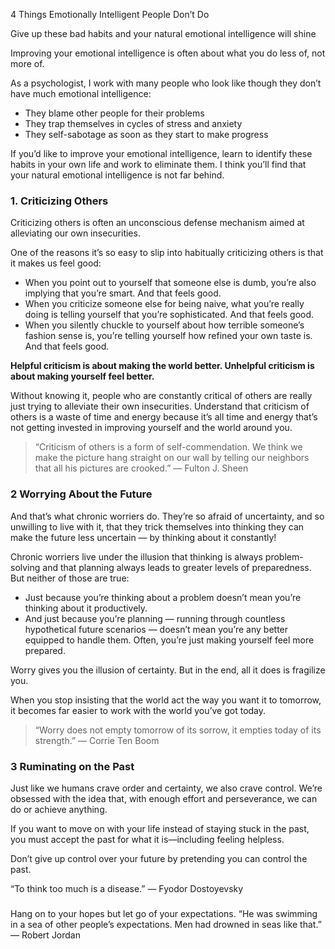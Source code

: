 4 Things Emotionally Intelligent People Don’t Do

Give up these bad habits and your natural emotional intelligence will shine

Improving your emotional intelligence is often about what you do less of, not more of.

As a psychologist, I work with many people who look like though they don’t have much emotional intelligence:
* They blame other people for their problems
* They trap themselves in cycles of stress and anxiety
* They self-sabotage as soon as they start to make progress

If you’d like to improve your emotional intelligence, learn to identify these habits in your own life and work to eliminate them. I think you’ll find that your natural emotional intelligence is not far behind.

### 1. Criticizing Others
Criticizing others is often an unconscious defense mechanism aimed at alleviating our own insecurities.

One of the reasons it’s so easy to slip into habitually criticizing others is that it makes us feel good:
* When you point out to yourself that someone else is dumb, you’re also implying that you’re smart. And that feels good.
* When you criticize someone else for being naive, what you’re really doing is telling yourself that you’re sophisticated. And that feels good.
* When you silently chuckle to yourself about how terrible someone’s fashion sense is, you’re telling yourself how refined your own taste is. And that feels good.

**Helpful criticism is about making the world better. Unhelpful criticism is about making yourself feel better.**

Without knowing it, people who are constantly critical of others are really just trying to alleviate their own insecurities.
Understand that criticism of others is a waste of time and energy because it’s all time and energy that’s not getting invested in improving yourself and the world around you.

>“Criticism of others is a form of self-commendation. We think we make the picture hang straight on our wall by telling our neighbors that all his pictures are crooked.”
― Fulton J. Sheen

### 2 Worrying About the Future
And that’s what chronic worriers do. They’re so afraid of uncertainty, and so unwilling to live with it, that they trick themselves into thinking they can make the future less uncertain — by thinking about it constantly!

Chronic worriers live under the illusion that thinking is always problem-solving and that planning always leads to greater levels of preparedness. But neither of those are true:
* Just because you’re thinking about a problem doesn’t mean you’re thinking about it productively.
* And just because you’re planning — running through countless hypothetical future scenarios — doesn’t mean you’re any better equipped to handle them. Often, you’re just making yourself feel more prepared.

Worry gives you the illusion of certainty. But in the end, all it does is fragilize you.

When you stop insisting that the world act the way you want it to tomorrow, it becomes far easier to work with the world you’ve got today.

>“Worry does not empty tomorrow of its sorrow, it empties today of its strength.”
>― Corrie Ten Boom

### 3  Ruminating on the Past
Just like we humans crave order and certainty, we also crave control. We’re obsessed with the idea that, with enough effort and perseverance, we can do or achieve anything.

If you want to move on with your life instead of staying stuck in the past, you must accept the past for what it is—including feeling helpless.

Don’t give up control over your future by pretending you can control the past.

“To think too much is a disease.”
― Fyodor Dostoyevsky


### 
Hang on to your hopes but let go of your expectations.
“He was swimming in a sea of other people’s expectations. Men had drowned in seas like that.”
― Robert Jordan




